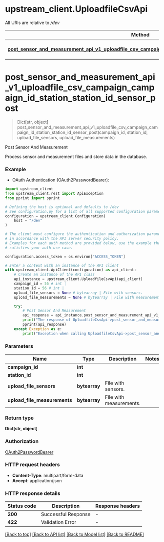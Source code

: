 # upstream_client.UploadfileCsvApi

All URIs are relative to */dev*

Method | HTTP request | Description
------------- | ------------- | -------------
[**post_sensor_and_measurement_api_v1_uploadfile_csv_campaign_campaign_id_station_station_id_sensor_post**](UploadfileCsvApi.md#post_sensor_and_measurement_api_v1_uploadfile_csv_campaign_campaign_id_station_station_id_sensor_post) | **POST** /api/v1/uploadfile_csv/campaign/{campaign_id}/station/{station_id}/sensor | Post Sensor And Measurement


# **post_sensor_and_measurement_api_v1_uploadfile_csv_campaign_campaign_id_station_station_id_sensor_post**
> Dict[str, object] post_sensor_and_measurement_api_v1_uploadfile_csv_campaign_campaign_id_station_station_id_sensor_post(campaign_id, station_id, upload_file_sensors, upload_file_measurements)

Post Sensor And Measurement

Process sensor and measurement files and store data in the database.

### Example

* OAuth Authentication (OAuth2PasswordBearer):

```python
import upstream_client
from upstream_client.rest import ApiException
from pprint import pprint

# Defining the host is optional and defaults to /dev
# See configuration.py for a list of all supported configuration parameters.
configuration = upstream_client.Configuration(
    host = "/dev"
)

# The client must configure the authentication and authorization parameters
# in accordance with the API server security policy.
# Examples for each auth method are provided below, use the example that
# satisfies your auth use case.

configuration.access_token = os.environ["ACCESS_TOKEN"]

# Enter a context with an instance of the API client
with upstream_client.ApiClient(configuration) as api_client:
    # Create an instance of the API class
    api_instance = upstream_client.UploadfileCsvApi(api_client)
    campaign_id = 56 # int | 
    station_id = 56 # int | 
    upload_file_sensors = None # bytearray | File with sensors.
    upload_file_measurements = None # bytearray | File with measurements.

    try:
        # Post Sensor And Measurement
        api_response = api_instance.post_sensor_and_measurement_api_v1_uploadfile_csv_campaign_campaign_id_station_station_id_sensor_post(campaign_id, station_id, upload_file_sensors, upload_file_measurements)
        print("The response of UploadfileCsvApi->post_sensor_and_measurement_api_v1_uploadfile_csv_campaign_campaign_id_station_station_id_sensor_post:\n")
        pprint(api_response)
    except Exception as e:
        print("Exception when calling UploadfileCsvApi->post_sensor_and_measurement_api_v1_uploadfile_csv_campaign_campaign_id_station_station_id_sensor_post: %s\n" % e)
```



### Parameters


Name | Type | Description  | Notes
------------- | ------------- | ------------- | -------------
 **campaign_id** | **int**|  | 
 **station_id** | **int**|  | 
 **upload_file_sensors** | **bytearray**| File with sensors. | 
 **upload_file_measurements** | **bytearray**| File with measurements. | 

### Return type

**Dict[str, object]**

### Authorization

[OAuth2PasswordBearer](../README.md#OAuth2PasswordBearer)

### HTTP request headers

 - **Content-Type**: multipart/form-data
 - **Accept**: application/json

### HTTP response details

| Status code | Description | Response headers |
|-------------|-------------|------------------|
**200** | Successful Response |  -  |
**422** | Validation Error |  -  |

[[Back to top]](#) [[Back to API list]](../README.md#documentation-for-api-endpoints) [[Back to Model list]](../README.md#documentation-for-models) [[Back to README]](../README.md)

